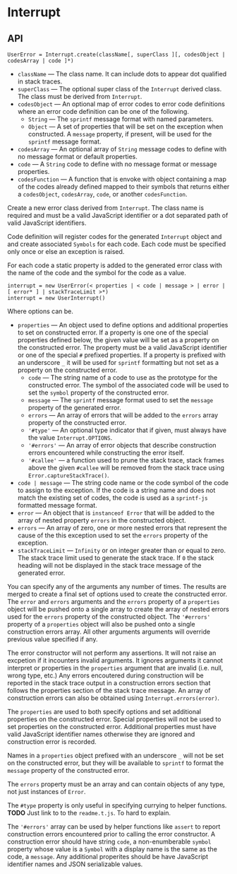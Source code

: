 # Interrupt

## API

```text
UserError = Interrupt.create(className[, superClass ][, codesObject | codesArray | code ]*)
```

 * `className` &mdash; The class name. It can include dots to appear dot
 qualified in stack traces.
 * `superClass` &mdash; The optional super class of the `Interrupt` derived
 class. The class must be derived from `Interrupt`.
 * `codesObject` &mdash; An optional map of error codes to error code
 definitions where an error code definition can be one of the following.
    * `String` &mdash; The `sprintf` message format with named parameters.
    * `Object` &mdash; A set of properties that will be set on the exception
    when constructed. A `message` property, if present, will be used for the
    `sprintf` message format.
 * `codesArray` &mdash; An optional array of `String` message codes to define
 with no message format or default properties.
 * `code` &mdash; A `String` code to define with no message format or message
 properties.
 * `codesFunction` &mdash; A function that is envoke with object containing a
 map of the codes already defined mapped to their symbols that returns either a
 `codesObject`, `codesArray`, `code`, or another `codesFunction`.

Create a new error class derived from `Interrupt`. The class name is required
and must be a valid JavaScript identifier or a dot separated path of valid
JavaScript identifiers.

Code definition will register codes for the generated `Interrupt` object and and
create associated `Symbols` for each code. Each code must be specified only once
or else an exception is raised.

For each code a static property is added to the generated error class with the
name of the code and the symbol for the code as a value.

```text
interrupt = new UserError(< properties | < code | message > | error | [ error* ] | stackTraceLimit >*)
interrupt = new UserInterrupt()
```

Where options can be.

 * `properties` &mdash; An object used to define options and additional
 properties to set on constructed error. If a property is one one of the special
 properties defined below, the given value will be set as a property on the
 constructed error. The property must be a valid JavaScript identifier or one of
 the special `#` prefixed properties. If a property is prefixed with an
 underscore `_` it will be used for `sprintf` formatting but not set as a
 property on the constructed error.
    * `code` &mdash; The string name of a code to use as the prototype for the
    constructed error. The symbol of the associated code will be used to set the
    `symbol` property of the constructed error.
    * `message` &mdash; The `sprintf` message format used to set the `message`
    property of the generated error.
    * `errors` &mdash; An array of errors that will be added to the `errors`
    array property of the constructed error.
    * `'#type'` &mdash; An optional type indicator that if given, must always
    have the value `Interrupt.OPTIONS`.
    * `'#errors'` &mdash; An array of error objects that describe construction
    errors encountered while constructing the error itself.
    * `'#callee'` &mdash; a function used to prune the stack trace, stack frames
    above the given `#callee` will be removed from the stack trace using
    `Error.captureStackTrace()`.
 * `code | message` &mdash; The string code name or the code symbol of the code
 to assign to the exception. If the code is a string name and does not match the
 existing set of codes, the code is used as a `sprintf-js` formatted message
 format.
 * `error` &mdash; An object that is `instanceof Error` that will be added to
 the array of nested property `errors` in the constructed object.
 * `errors` &mdash; An array of zero, one or more nested errors that represent
 the cause of the this exception used to set the `errors` property of the
 exception.
 * `stackTraceLimit` &mdash; `Infinity` or on integer greater than or equal to
 zero. The stack trace limit used to generate the stack trace. If `0` the stack
 heading will not be displayed in the stack trace message of the generated
 error.

You can specify any of the arguments any number of times. The results are merged
to create a final set of options used to create the constructed error.
The `error` and `errors` arguments and the `errors` property of a `properties`
object will be pushed onto a single array to create the array of nested errors
used for the `errors` property of the constructed object. The `'#errors'`
property of a `properties` object will also be pushed onto a single construction
errors array. All other arguments arguments will override previous value
specified if any.

The error constructor will not perform any assertions. It will not raise an
excpetion if it incounters invalid arguments. It ignores arguments it cannot
interpret or properties in the `properties` argument that are invalid (i.e.
null, wrong type, etc.) Any errors encoutered during construction will be
reported in the stack trace output in a construction errors section that follows
the properties section of the stack trace message. An array of construction
errors can also be obtained using `Interrupt.errors(error)`.

The `properties` are used to both specify options and set additional properties
on the constructed error. Special properties will not be used to set properties
on the constructed error. Additional properties must have valid JavaScript
identifier names otherwise they are ignored and construction error is recorded.

Names in a `properties` object prefixed with an underscore `_` will not be set
on the constructed error, but they will be available to `sprintf` to format the
`message` property of the constructed error.

The `errors` property must be an array and can contain objects of any type, not
just instances of `Error`.

The `#type` property is only useful in specifying currying to helper functions.
**TODO** Just link to to the `readme.t.js`. To hard to explain.

The `'#errors'` array can be used by helper functions like `assert` to report
construction errors encountered prior to calling the error constructor. A
construction error should have string `code`, a non-enumberable `symbol`
property whose value is a `Symbol` with a display name is the same as the code,
a `message`. Any additional properites should be have JavaScript identifier
names and JSON serializable values.
